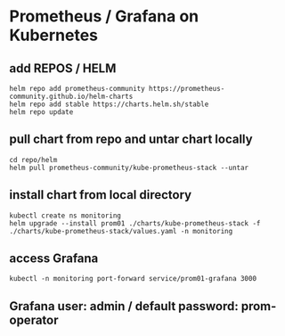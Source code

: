 # Prometheus / Grafana on Kubernetes

## add REPOS / HELM
```shell
helm repo add prometheus-community https://prometheus-community.github.io/helm-charts
helm repo add stable https://charts.helm.sh/stable
helm repo update
```

## pull chart from repo and untar chart locally
```shell
cd repo/helm
helm pull prometheus-community/kube-prometheus-stack --untar
```

## install chart from local directory
```shell
kubectl create ns monitoring
helm upgrade --install prom01 ./charts/kube-prometheus-stack -f ./charts/kube-prometheus-stack/values.yaml -n monitoring
```

## access Grafana
```shell
kubectl -n monitoring port-forward service/prom01-grafana 3000
```

## Grafana user: admin / default password: prom-operator
